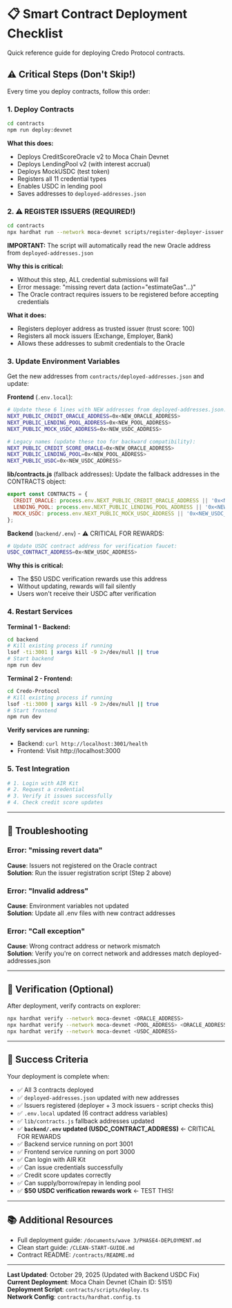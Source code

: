# 📋 Smart Contract Deployment Checklist

Quick reference guide for deploying Credo Protocol contracts.

## ⚠️ Critical Steps (Don't Skip!)

Every time you deploy contracts, follow this order:

### 1. Deploy Contracts
```bash
cd contracts
npm run deploy:devnet
```

**What this does:**
- Deploys CreditScoreOracle v2 to Moca Chain Devnet
- Deploys LendingPool v2 (with interest accrual)
- Deploys MockUSDC (test token)
- Registers all 11 credential types
- Enables USDC in lending pool
- Saves addresses to `deployed-addresses.json`

### 2. ⚠️ REGISTER ISSUERS (REQUIRED!)
```bash
cd contracts
npx hardhat run --network moca-devnet scripts/register-deployer-issuer.ts
```

**IMPORTANT:** The script will automatically read the new Oracle address from `deployed-addresses.json`

**Why this is critical:**
- Without this step, ALL credential submissions will fail
- Error message: "missing revert data (action="estimateGas"...)"
- The Oracle contract requires issuers to be registered before accepting credentials

**What it does:**
- Registers deployer address as trusted issuer (trust score: 100)
- Registers all mock issuers (Exchange, Employer, Bank)
- Allows these addresses to submit credentials to the Oracle

### 3. Update Environment Variables

Get the new addresses from `contracts/deployed-addresses.json` and update:

**Frontend** (`.env.local`):
```bash
# Update these 6 lines with NEW addresses from deployed-addresses.json:
NEXT_PUBLIC_CREDIT_ORACLE_ADDRESS=0x<NEW_ORACLE_ADDRESS>
NEXT_PUBLIC_LENDING_POOL_ADDRESS=0x<NEW_POOL_ADDRESS>
NEXT_PUBLIC_MOCK_USDC_ADDRESS=0x<NEW_USDC_ADDRESS>

# Legacy names (update these too for backward compatibility):
NEXT_PUBLIC_CREDIT_SCORE_ORACLE=0x<NEW_ORACLE_ADDRESS>
NEXT_PUBLIC_LENDING_POOL=0x<NEW_POOL_ADDRESS>
NEXT_PUBLIC_USDC=0x<NEW_USDC_ADDRESS>
```

**lib/contracts.js** (fallback addresses):
Update the fallback addresses in the CONTRACTS object:
```javascript
export const CONTRACTS = {
  CREDIT_ORACLE: process.env.NEXT_PUBLIC_CREDIT_ORACLE_ADDRESS || '0x<NEW_ORACLE_ADDRESS>',
  LENDING_POOL: process.env.NEXT_PUBLIC_LENDING_POOL_ADDRESS || '0x<NEW_POOL_ADDRESS>',
  MOCK_USDC: process.env.NEXT_PUBLIC_MOCK_USDC_ADDRESS || '0x<NEW_USDC_ADDRESS>',
};
```

**Backend** (`backend/.env`) - ⚠️ CRITICAL FOR REWARDS:
```bash
# Update USDC contract address for verification faucet:
USDC_CONTRACT_ADDRESS=0x<NEW_USDC_ADDRESS>
```

**Why this is critical:**
- The $50 USDC verification rewards use this address
- Without updating, rewards will fail silently
- Users won't receive their USDC after verification

### 4. Restart Services

**Terminal 1 - Backend:**
```bash
cd backend
# Kill existing process if running
lsof -ti:3001 | xargs kill -9 2>/dev/null || true
# Start backend
npm run dev
```

**Terminal 2 - Frontend:**
```bash
cd Credo-Protocol
# Kill existing process if running
lsof -ti:3000 | xargs kill -9 2>/dev/null || true
# Start frontend
npm run dev
```

**Verify services are running:**
- Backend: `curl http://localhost:3001/health`
- Frontend: Visit http://localhost:3000

### 5. Test Integration

```bash
# 1. Login with AIR Kit
# 2. Request a credential
# 3. Verify it issues successfully
# 4. Check credit score updates
```

---

## 🔧 Troubleshooting

### Error: "missing revert data"
**Cause**: Issuers not registered on the Oracle contract  
**Solution**: Run the issuer registration script (Step 2 above)

### Error: "Invalid address"
**Cause**: Environment variables not updated  
**Solution**: Update all .env files with new contract addresses

### Error: "Call exception"
**Cause**: Wrong contract address or network mismatch  
**Solution**: Verify you're on correct network and addresses match deployed-addresses.json

---

## 📝 Verification (Optional)

After deployment, verify contracts on explorer:

```bash
npx hardhat verify --network moca-devnet <ORACLE_ADDRESS>
npx hardhat verify --network moca-devnet <POOL_ADDRESS> <ORACLE_ADDRESS>
npx hardhat verify --network moca-devnet <USDC_ADDRESS>
```

---

## 🎯 Success Criteria

Your deployment is complete when:
- ✅ All 3 contracts deployed
- ✅ `deployed-addresses.json` updated with new addresses
- ✅ Issuers registered (deployer + 3 mock issuers - script checks this)
- ✅ `.env.local` updated (6 contract address variables)
- ✅ `lib/contracts.js` fallback addresses updated
- ✅ **`backend/.env` updated (USDC_CONTRACT_ADDRESS)** ← CRITICAL FOR REWARDS
- ✅ Backend service running on port 3001
- ✅ Frontend service running on port 3000
- ✅ Can login with AIR Kit
- ✅ Can issue credentials successfully
- ✅ Credit score updates correctly
- ✅ Can supply/borrow/repay in lending pool
- ✅ **$50 USDC verification rewards work** ← TEST THIS!

---

## 📚 Additional Resources

- Full deployment guide: `/documents/wave 3/PHASE4-DEPLOYMENT.md`
- Clean start guide: `/CLEAN-START-GUIDE.md`
- Contract README: `/contracts/README.md`

---

**Last Updated**: October 29, 2025 (Updated with Backend USDC Fix)  
**Current Deployment**: Moca Chain Devnet (Chain ID: 5151)  
**Deployment Script**: `contracts/scripts/deploy.ts`  
**Network Config**: `contracts/hardhat.config.ts`

